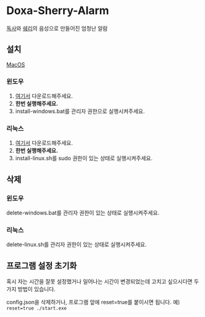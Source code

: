 # Doxa-Sherry-Alarm

[독사](https://www.twitch.tv/doxa_97)와 [쉐리](https://www.twitch.tv/20_sherry_02)의 음성으로 만들어진 엄청난 알람

## 설치

[MacOS](https://nightly.link/MisileLab/doxa-sherry-alarm-lol/workflows/build-macos/main/build-artifacts.zip)

### 윈도우

1. [여기서](https://nightly.link/MisileLab/doxa-sherry-alarm-lol/workflows/build-windows/main/build-artifacts.zip) 다운로드해주세요.
2. **한번 실행해주세요.**
3. install-windows.bat를 관리자 권한으로 실행시켜주세요.

### 리눅스

1. [여기서](https://nightly.link/MisileLab/doxa-sherry-alarm-lol/workflows/build/main/build-artifacts.zip) 다운로드해주세요.
2. **한번 실행해주세요.**
3. install-linux.sh를 sudo 권한이 있는 상태로 실행시켜주세요.

## 삭제

### 윈도우

delete-windows.bat를 관리자 권한이 있는 상태로 실행시켜주세요.

### 리눅스

delete-linux.sh를 관리자 권한이 있는 상태로 실행시켜주세요.

## 프로그램 설정 초기화

혹시 자는 시간을 잘못 설정했거나 일어나는 시간이 변경되었는데 고치고 싶으시다면 두가지 방법이 있습니다.

config.json을 삭제하거나,
프로그램 앞에 reset=true를 붙이시면 됩니다.
예) ```reset=true ./start.exe```
